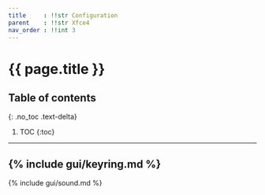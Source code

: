 ```yaml
---
title     : !!str Configuration
parent    : !!str Xfce4
nav_order : !!int 3
---
```


# {{ page.title }}

## Table of contents
{: .no_toc .text-delta}

1. TOC
{:toc}

---

{% include gui/keyring.md %}
---
{% include gui/sound.md %}